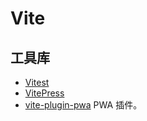 # Vite

## 工具库

- [Vitest]()
- [VitePress]()
- [vite-plugin-pwa](https://github.com/vite-pwa/vite-plugin-pwa) PWA 插件。